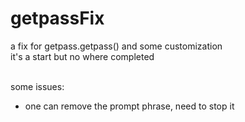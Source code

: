 # getpassFix
a fix for getpass.getpass() and some customization <br>
it's a start but no where completed <br><br>

some issues:
* one can remove the prompt phrase, need to stop it
